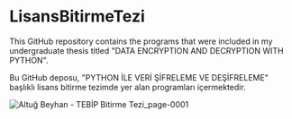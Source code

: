 # LisansBitirmeTezi

This GitHub repository contains the programs that were included in my undergraduate thesis titled "DATA ENCRYPTION AND DECRYPTION WITH PYTHON".

Bu GitHub deposu, "PYTHON İLE VERİ ŞİFRELEME VE DEŞİFRELEME" başlıklı lisans bitirme tezimde yer alan programları içermektedir.

![Altuğ Beyhan - TEBİP Bitirme Tezi_page-0001](https://github.com/altugbeyhan/LisansBitirmeTezi/assets/54203533/4a174bbe-f272-4ece-92b4-49b9ffa70bc7)
